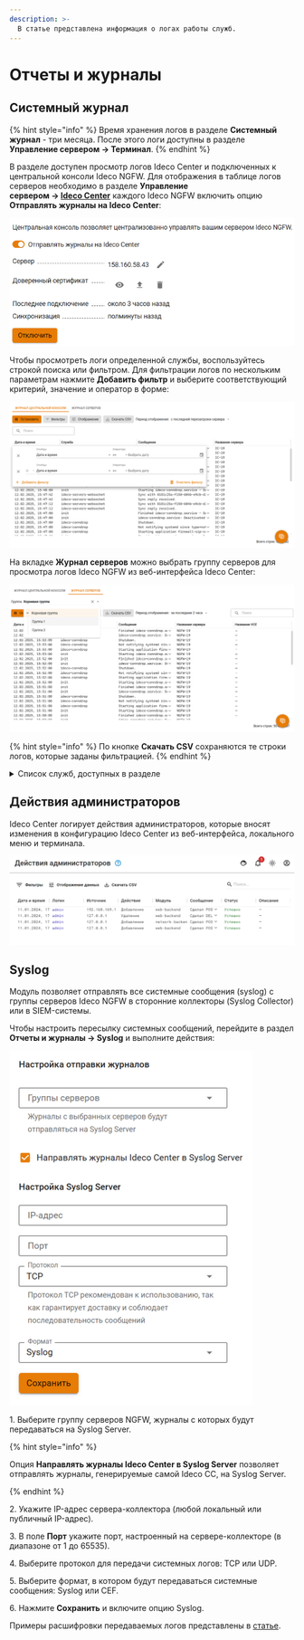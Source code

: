 ```yaml
---
description: >-
  В статье представлена информация о логах работы служб.
---
```


# Отчеты и журналы

## Системный журнал

{% hint style="info" %}
Время хранения логов в разделе **Системный журнал** - три месяца. После этого логи доступны в разделе **Управление сервером -> Терминал**.
{% endhint %}

В разделе доступен просмотр логов Ideco Center и подключенных к центральной консоли Ideco NGFW. Для отображения в таблице логов серверов необходимо в разделе **Управление** \
**сервером -> [Ideco Center](/settings/server-management/central-console.md)** каждого Ideco NGFW включить опцию **Отправлять журналы на Ideco Center**:

![](/.gitbook/assets/cc-logs2.png)

Чтобы просмотреть логи определенной службы, воспользуйтесь строкой поиска или фильтром. Для фильтрации логов по нескольким параметрам нажмите **Добавить фильтр** и выберите соответствующий критерий, значение и оператор в форме:

![](/.gitbook/assets/cc-logs.png)

На вкладке **Журнал серверов** можно выбрать группу серверов для просмотра логов Ideco NGFW из веб-интерфейса Ideco Center:

![](/.gitbook/assets/cc-logs1.png)

{% hint style="info" %}
По кнопке **Скачать CSV** сохраняются те строки логов, которые заданы фильтрацией.
{% endhint %}

<details>

<summary>Список служб, доступных в разделе</summary>

* **Серверы** - `ideco-servers-backend`, `ideco-servers-websocket`;
* **Файрвол** - `ideco-firewall-backend`, `ideco-firewall-rest`;
* **Контент-фильтр** - `ideco-content-filter-backend`;
* **Предотвращение вторжений** - `ideco-suricata-backend`;
* **Объекты** - `ideco-alias-backend`;
* **Сетевые интерфейсы** - `ideco-network-backend`, `ideco-network-nic`;
* **Маршрутизация** - `ideco-routing-backend`, `ideco-routing-rest`;
* **Обратный прокси** - `ideco-reverse-backend`;
* **Защита и управление DNS** - `ideco-dns-backend`, `unbound`, `nsd`, `unbound-anchor`, `unbound-keygen`;
* **DHCP-сервер** - `ideco-dhclient`;
* **NTP-сервер** - `chronyd`;
* **Кластеризация** - `ideco-cluster-backend`;
* **Обновления** - `ideco-sysupdate-backend`;
* **Бэкапы** - `ideco-backup-backend`, `ideco-backup-create`;
* **Лицензия** - `ideco-license-backend`;
* **Syslog** - `ideco-logs-backend`, `ideco-monitor-backend`;
* **Отчеты и журналы** - `ideco-logs-backend`, `ideco-logs-syncer`;
* **Действия администраторов** - `ideco-audit-backend`;
* **Авторизация администраторов** - `ideco-web-backend`;
* **Сертификаты** - `ideco-cert-backend`;
* **Локальное меню** - `ideco-local-menu`;
* **Дополнительно** - `ideco-system-backend`;
* **Сбор анонимной статистики о работе сервера** - `ideco-gatherstat-backend`;
* **Защита от несанкционированного доступа, в т.ч. от брутфорс-атак (brute force - атака полным перебором)** - `fail2ban`;
* **REST API NGFW** - `ideco-rest-api-backend`;
* **Доступ по SSH** - `sshd`.

**Служебное:**

* `clickhouse-server` - сервер базы данных;
* `nginx-control-plane` - cервер управления nginx Ideco;
* `ideco-conndrop` - сервис для очистки невалидных подключений;
* `ideco-etcd-runtime`, `ideco-etcd-permanent` - локальная база данных;
* `ideco-apply-manual-blocklist` - блокировка источников и назначений из файла;
* `ideco-vk-cloud-license` - управление лицензиями в облачной среде;
* `ideco-check-sums` - проверка целостности файлов;
* `ideco-policy-backend` - проверка прав пользователей на перезапуск служб systemd;
* `ideco-system-swap` - управление SWAP-разделами;
* `prometheus`, `prometheus-node-exporter` - сбор метрик и статистики.

</details>

## Действия администраторов

Ideco Center логирует действия администраторов, которые вносят изменения в конфигурацию Ideco Center из веб-интерфейса, локального меню и терминала.

![](/.gitbook/assets/cc-admins.png)

## Syslog

Модуль позволяет отправлять все системные сообщения (syslog) с группы серверов Ideco NGFW в сторонние коллекторы (Syslog Collector) или в SIEM-системы.

Чтобы настроить пересылку системных сообщений, перейдите в раздел **Отчеты и журналы -> Syslog** и выполните действия:

![](/.gitbook/assets/cc-syslog.png)

1\. Выберите группу серверов NGFW, журналы с которых будут передаваться на Syslog Server.

{% hint style="info" %}

Опция **Направлять журналы Ideco Center в Syslog Server** позволяет отправлять журналы, генерируемые самой Ideco CC, на Syslog Server.

{% endhint %}

2\. Укажите IP-адрес сервера-коллектора (любой локальный или публичный IP-адрес).

3\. В поле **Порт** укажите порт, настроенный на сервере-коллекторе (в диапазоне от 1 до 65535).

4\. Выберите протокол для передачи системных логов: TCP или UDP.

5\. Выберите формат, в котором будут передаваться системные сообщения: Syslog или CEF.

6\. Нажмите **Сохранить** и включите опцию Syslog.

Примеры расшифровки передаваемых логов представлены в [статье](/settings/reports/syslog.md#rasshifrovka-peredavaemykh-logov).